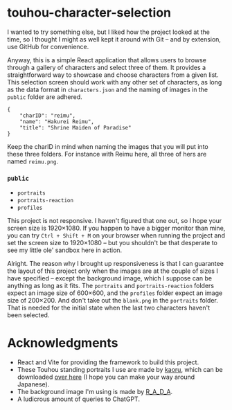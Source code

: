 # touhou-character-selection

I wanted to try something else, but I liked how the project looked at the time, so I thought I might as well kept it around with Git – and by extension, use GitHub for convenience.

Anyway, this is a simple React application that allows users to browse through a gallery of characters and select three of them. It provides a straightforward way to showcase and choose characters from a given list. This selection screen should work with any other set of characters, as long as the data format in `characters.json` and the naming of images in the `public` folder are adhered.


```
{
    "charID": "reimu",
    "name": "Hakurei Reimu",
    "title": "Shrine Maiden of Paradise"
}
```

Keep the charID in mind when naming the images that you will put into these three folders. For instance with Reimu here, all three of hers are named `reimu.png`.

### `public`
- `portraits`
- `portraits-reaction`
- `profiles`

This project is not responsive. I haven't figured that one out, so I hope your screen size is 1920×1080. If you happen to have a bigger monitor than mine, you can try `Ctrl + Shift + M` on your browser when running the project and set the screen size to 1920×1080 – but you shouldn't be that desperate to see my little ole' sandbox here in action.

Alright. The reason why I brought up responsiveness is that I can guarantee the layout of this project only when the images are at the couple of sizes I have specified – except the background image, which I suppose can be anything as long as it fits. The `portraits` and `portraits-reaction` folders expect an image size of 600×600, and the `profiles` folder expect an image size of 200×200. And don't take out the `blank.png` in the `portraits` folder. That is needed for the initial state when the last two characters haven't been selected.

# Acknowledgments

- React and Vite for providing the framework to build this project.
- These Touhou standing portraits I use are made by [kaoru](https://www.pixiv.net/en/users/743845), which can be downloaded [over here](https://gensoukyou.1000.tv/dl.html) (I hope you can make your way around Japanese).
- The background image I'm using is made by [R_A_D_A](https://www.pixiv.net/en/artworks/54346102).
- A ludicrous amount of queries to ChatGPT.